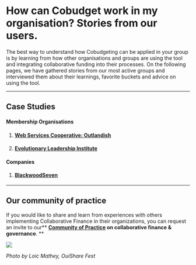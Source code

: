 # How can Cobudget work in my organisation? Stories from our users.

The best way to understand how Cobudgeting can be applied in your group is by learning from how other organisations and groups are using the tool and integrating collaborative funding into their processes. On the following pages, we have gathered stories from our most active groups and interviewed them about their learnings, favorite buckets and advice on using the tool.

---

## Case Studies

#### Membership Organisations

1. #### [Web Services Cooperative: Outlandish](https://greaterthan.gitbooks.io/greaterthan-s-guide-to-collaborative-finance/content/use-case-outlandish.html)
2. #### [Evolutionary Leadership Institute](/case-study-evolutionary-leadership-institute.md)

#### Companies

1. #### [BlackwoodSeven](/case-study-blackwood7.md)

---

## Our community of practice

If you would like to share and learn from experiences with others implementing Collaborative Finance in their organizations, you can request an invite to our** **[**Community of Practice**](https://www.loomio.org/g/CI3j26MK/greaterthan-community) on collaborative finance & governance**. **



![](https://c1.staticflickr.com/5/4295/35937824746_41712f0dce_z.jpg)

_Photo by Loic Mathey, OuiShare Fest_

